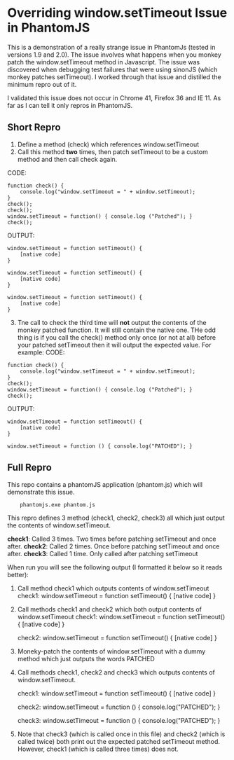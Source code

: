 # Overriding window.setTimeout Issue in PhantomJS


This is a demonstration of a really strange issue in PhantomJs (tested in versions 1.9 and 2.0). The issue involves what happens when you monkey patch the window.setTimeout method in Javascript. The issue was discovered when debugging test failures that were using sinonJS (which monkey patches setTimeout). I worked through that issue and distilled the minimum repro out of it. 

I validated this issue does not occur in Chrome 41, Firefox 36 and IE 11. As far as I can tell it only repros in PhantomJS.


## Short Repro

1. Define a method (check) which references window.setTimeout
2. Call this method __two__ times, then patch setTimeout to be a custom method and then call check again.

CODE:
```
function check() {
    console.log("window.setTimeout = " + window.setTimeout);
}
check();
check();
window.setTimeout = function() { console.log ("Patched"); }
check();
```

OUTPUT:
```
window.setTimeout = function setTimeout() {
    [native code]
}

window.setTimeout = function setTimeout() {
    [native code]
}

window.setTimeout = function setTimeout() {
    [native code]
}
```


3. Tne call to check the third time will __not__ output the contents of the monkey patched function. It will still contain the native one. THe odd thing is if you call the check() method only once (or not at all) before your patched setTimeout then it will output the expected value. For example:
CODE:
```
function check() {
    console.log("window.setTimeout = " + window.setTimeout);
}
check();
window.setTimeout = function() { console.log ("Patched"); }
check();
```

OUTPUT:
```
window.setTimeout = function setTimeout() {
    [native code]
}

window.setTimeout = function () { console.log("PATCHED"); }
```


## Full Repro

This repo contains a phantomJS application (phantom.js) which will demonstrate this issue. 


```
	phantomjs.exe phantom.js
```

This repro defines 3 method (check1, check2, check3) all which just output the contents of window.setTimeout. 

__check1__: Called 3 times. Two times before patching setTimeout and once after.
__check2__: Called 2 times. Once before patching setTimeout and once after.
__check3__: Called 1 time.  Only called after patching setTimeout

When run you will see the following output (I formatted it below so it reads better):

1. Call method check1 which outputs contents of window.setTimeout
	check1: window.setTimeout = function setTimeout() {
	    [native code]
	}

2. Call methods check1 and check2 which both output contents of window.setTimeout
	check1: window.setTimeout = function setTimeout() {
	    [native code]
	}

	check2: window.setTimeout = function setTimeout() {
	    [native code]
	}

3. Moneky-patch the contents of window.setTimeout with a dummy method which just outputs the words PATCHED

4. Call methods check1, check2 and check3 which outputs contents of window.setTimeout.

	check1: window.setTimeout = function setTimeout() {
	    [native code]
	}

	check2: window.setTimeout = function () { console.log("PATCHED"); }

	check3: window.setTimeout = function () { console.log("PATCHED"); }


5. Note that check3 (which is called once in this file) and check2 (which is called twice) both print out the expected patched setTimeout method.
 However, check1 (which is called three times) does not.